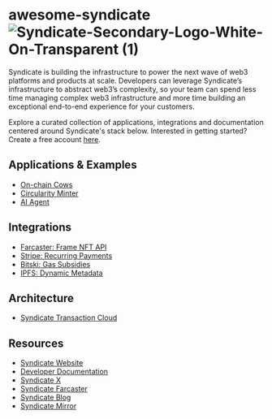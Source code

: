 # awesome-syndicate ![Syndicate-Secondary-Logo-White-On-Transparent (1)](https://github.com/SyndicateProtocol/awesome-syndicate/assets/103137304/b50c108a-76b6-455a-be61-35bf11c0fe0b)


Syndicate is building the infrastructure to power the next wave of web3 platforms and products at scale. Developers can leverage Syndicate’s infrastructure to abstract web3’s complexity, so your team can spend less time managing complex web3 infrastructure and more time building an exceptional end-to-end experience for your customers.

Explore a curated collection of applications, integrations and documentation centered around Syndicate's stack below. Interested in getting started? Create a free account [here](https://dashboard.syndicate.io/signup). 

## Applications & Examples
- [On-chain Cows](https://github.com/WillPapper/On-Chain-Cow-Farcaster-Frame)
- [Circularity Minter](https://github.com/WillPapper/circularity-minter/tree/main)
- [AI Agent](https://github.com/ianDAOs/agent-banked)

## Integrations
- [Farcaster: Frame NFT API](https://github.com/WillPapper/syndicate-farcaster-frame-starter)
- [Stripe: Recurring Payments](https://github.com/SyndicateProtocol/syndicate-stripe-nfts)
- [Bitski: Gas Subsidies](https://github.com/SyndicateProtocol/gas-subsidy-webhook-prototype) 
- [IPFS: Dynamic Metadata](https://docs.syndicate.io/guides/dynamic-nft-metadata)
  
## Architecture
- [Syndicate Transaction Cloud](https://syndicate.io/blog/transaction-cloud)

## Resources
- [Syndicate Website](https://syndicate.io/)
- [Developer Documentation](https://docs.syndicate.io/get-started/introduction)
- [Syndicate X](https://twitter.com/syndicateio)
- [Syndicate Farcaster](https://warpcast.com/syndicate)
- [Syndicate Blog](https://syndicate.io/blog)
- [Syndicate Mirror](https://syndicate.mirror.xyz/)








